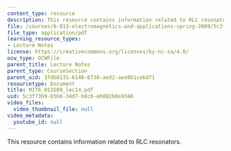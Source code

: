 ```yaml
---
content_type: resource
description: This resource contains information related to RLC resonators.
file: /courses/6-013-electromagnetics-and-applications-spring-2009/5c3f73b9b5b834d7b8c6e6082b0e9346_MIT6_013S09_lec14.pdf
file_type: application/pdf
learning_resource_types:
- Lecture Notes
license: https://creativecommons.org/licenses/by-nc-sa/4.0/
ocw_type: OCWFile
parent_title: Lecture Notes
parent_type: CourseSection
parent_uid: 3fdb8131-6148-6738-aed2-aea9b1cebd71
resourcetype: Document
title: MIT6_013S09_lec14.pdf
uid: 5c3f73b9-b5b8-34d7-b8c6-e6082b0e9346
video_files:
  video_thumbnail_file: null
video_metadata:
  youtube_id: null
---
```

This resource contains information related to RLC resonators.